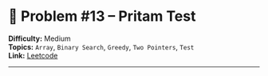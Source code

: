 # 🧩 Problem #13 – Pritam Test

**Difficulty:** Medium  
**Topics:**  `Array`, `Binary Search`, `Greedy`, `Two Pointers`, `Test`  
**Link:** [Leetcode](https://leetcode.com/problems/adjacent-increasing-subarrays-detection-ii)

---
